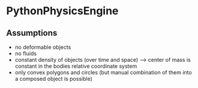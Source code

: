 # PythonPhysicsEngine
## Assumptions
- no deformable objects
- no fluids
- constant density of objects (over time and space) --> center of mass is constant in the bodies relative coordinate system
- only convex polygons and circles (but manual combination of them into a composed object is possible)

